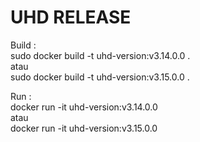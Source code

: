 # UHD RELEASE

Build :  
sudo docker build -t uhd-version:v3.14.0.0 .  
atau  
sudo docker build -t uhd-version:v3.15.0.0 .  

Run :  
docker run -it uhd-version:v3.14.0.0  
atau  
docker run -it uhd-version:v3.15.0.0  
